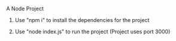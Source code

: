 A Node Project 

1. Use "npm i" to install the dependencies for the project

2. Use "node index.js" to run the project (Project uses port 3000)
